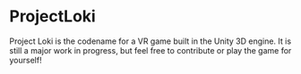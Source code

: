 # ProjectLoki

Project Loki is the codename for a VR game built in the Unity 3D engine. It is still a major work in progress, but feel free to contribute or play the game for yourself!
